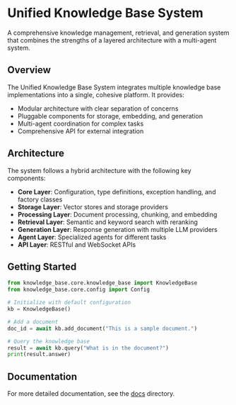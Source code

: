 # Unified Knowledge Base System

A comprehensive knowledge management, retrieval, and generation system that combines the strengths of a layered architecture with a multi-agent system.

## Overview

The Unified Knowledge Base System integrates multiple knowledge base implementations into a single, cohesive platform. It provides:

- Modular architecture with clear separation of concerns
- Pluggable components for storage, embedding, and generation
- Multi-agent coordination for complex tasks
- Comprehensive API for external integration

## Architecture

The system follows a hybrid architecture with the following key components:

- **Core Layer**: Configuration, type definitions, exception handling, and factory classes
- **Storage Layer**: Vector stores and storage providers
- **Processing Layer**: Document processing, chunking, and embedding
- **Retrieval Layer**: Semantic and keyword search with reranking
- **Generation Layer**: Response generation with multiple LLM providers
- **Agent Layer**: Specialized agents for different tasks
- **API Layer**: RESTful and WebSocket APIs

## Getting Started

```python
from knowledge_base.core.knowledge_base import KnowledgeBase
from knowledge_base.core.config import Config

# Initialize with default configuration
kb = KnowledgeBase()

# Add a document
doc_id = await kb.add_document("This is a sample document.")

# Query the knowledge base
result = await kb.query("What is in the document?")
print(result.answer)
```

## Documentation

For more detailed documentation, see the [docs](../../docs/) directory.